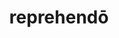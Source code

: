---
title: reprehendō
meaning: to scold
ch: six
pos: verb
inf: reprehendere
secondppstem: reprehend
infend: ere
conjugation: third
derivative: reprehensible
---
